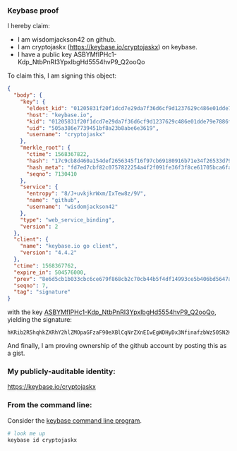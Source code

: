 ### Keybase proof

I hereby claim:

  * I am wisdomjackson42 on github.
  * I am cryptojaskx (https://keybase.io/cryptojaskx) on keybase.
  * I have a public key ASBYMfIPHc1-Kdp_NtbPnRI3YpxIbgHd5554hvP9_Q2ooQo

To claim this, I am signing this object:

```json
{
  "body": {
    "key": {
      "eldest_kid": "01205831f20f1dcd7e29da7f36d6cf9d1237629c486e01dde79e7886f3fdfd0da8a10a",
      "host": "keybase.io",
      "kid": "01205831f20f1dcd7e29da7f36d6cf9d1237629c486e01dde79e7886f3fdfd0da8a10a",
      "uid": "505a386e7739451bf8a23b8abe6e3619",
      "username": "cryptojaskx"
    },
    "merkle_root": {
      "ctime": 1568367822,
      "hash": "17c9cb8d460a154def2656345f16f97cb69180916b71e34f26533d79833969aaeb79b89d4ea45d906501b714b4f72f6f1dec174e14b1b85209ab9f17cc16a871",
      "hash_meta": "fd7ed7cbf82c0757822254a4f2f091fe36f3f8ce61705bca6fa3a3899dbf080c",
      "seqno": 7130410
    },
    "service": {
      "entropy": "8/J+uvkjkrWxm/IxTew8z/9V",
      "name": "github",
      "username": "wisdomjackson42"
    },
    "type": "web_service_binding",
    "version": 2
  },
  "client": {
    "name": "keybase.io go client",
    "version": "4.4.2"
  },
  "ctime": 1568367762,
  "expire_in": 504576000,
  "prev": "8e6d5cb1b033cbc6ce679f868cb2c70cb44b5f4df14993ce5b406bd5647a1b0d",
  "seqno": 7,
  "tag": "signature"
}
```

with the key [ASBYMfIPHc1-Kdp_NtbPnRI3YpxIbgHd5554hvP9_Q2ooQo](https://keybase.io/cryptojaskx), yielding the signature:

```
hKRib2R5hqhkZXRhY2hlZMOpaGFzaF90eXBlCqNrZXnEIwEgWDHyDx3NfinafzbWz50SN2KcSG4B3eeeeIbz/f0NqKEKp3BheWxvYWTESpcCB8Qgjm1csbAzy8bOZ5+GjLLHDLRLX03xSZPOW0Br1WR6Gw3EIAnzVOylLDLS/4zfYNk8rgRhpc5TDCDIOjXZ2S5x75kFAgHCo3NpZ8RAeQB2MQtCJj0QtofQ7mza9uYSFy4b+8t059HjVPb+DfGSZlWrr3umD8kKDjc4W3JRKoIQhiJdga8mdDiUNBRlBKhzaWdfdHlwZSCkaGFzaIKkdHlwZQildmFsdWXEIG78Z9rlfxqoyne2aSNL9brSEcDw6KdPS4jDDdVT3YYYo3RhZ80CAqd2ZXJzaW9uAQ==

```

And finally, I am proving ownership of the github account by posting this as a gist.

### My publicly-auditable identity:

https://keybase.io/cryptojaskx

### From the command line:

Consider the [keybase command line program](https://keybase.io/download).

```bash
# look me up
keybase id cryptojaskx
```
